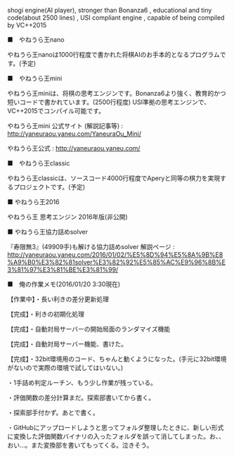 shogi engine(AI player), stronger than Bonanza6 , educational and tiny code(about 2500 lines) , USI compliant engine , capable of being compiled by VC++2015

■　やねうら王nano

やねうら王nanoは1000行程度で書かれた将棋AIのお手本的となるプログラムです。(予定)

■　やねうら王mini

やねうら王miniは、将棋の思考エンジンです。Bonanza6より強く、教育的かつ短いコードで書かれています。(2500行程度) USI準拠の思考エンジンで、VC++2015でコンパイル可能です。

やねうら王mini 公式サイト (解説記事等) : http://yaneuraou.yaneu.com/YaneuraOu_Mini/

やねうら王公式 : http://yaneuraou.yaneu.com/

■　やねうら王classic

やねうら王classicは、ソースコード4000行程度でAperyと同等の棋力を実現するプロジェクトです。(予定)

■  やねうら王2016

やねうら王 思考エンジン 2016年版(非公開)

■  やねうら王協力詰めsolver

『寿限無3』(49909手)も解ける協力詰めsolver
解説ページ : http://yaneuraou.yaneu.com/2016/01/02/%E5%8D%94%E5%8A%9B%E8%A9%B0%E3%82%81solver%E3%82%92%E5%85%AC%E9%96%8B%E3%81%97%E3%81%BE%E3%81%99/



■　俺の作業メモ(2016/01/20 3:30現在)

【作業中】・長い利きの差分更新処理

【完成】・利きの初期化処理

【完成】・自動対局サーバーの開始局面のランダマイズ機能

【完成】・自動対局サーバー機能、書けた。

【完成】・32bit環境用のコード、ちゃんと動くようになった。(手元に32bit環境がないので実際の環境で試してはいない。)

・1手詰め判定ルーチン、もう少し作業が残っている。

・評価関数の差分計算まだ。探索部書いてから書く。

・探索部手付かず。あとで書く。

・GitHubにアップロードしようと思ってフォルダ整理したときに、新しい形式に変換した評価関数バイナリの入ったフォルダを誤って消してしまった。お、、おい…。また変換部を書いてもってくる。泣きそう。
